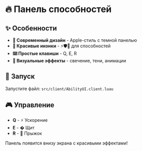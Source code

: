 # 🔥 Панель способностей

## ✨ Особенности

- **🎨 Современный дизайн** - Apple-стиль с темной панелью
- **🚀 Красивые иконки** - ⚡🛡🚀 для способностей
- **⌨️ Простые клавиши** - Q, E, R
- **💫 Визуальные эффекты** - свечение, тени, анимации

## 🚀 Запуск

Запустите файл: `src/client/AbilityUI.client.luau`

## 🎮 Управление

- **Q** - ⚡ Ускорение
- **E** - � Щит  
- **R** - 🚀 Прыжок

Панель появится внизу экрана с красивыми эффектами!
